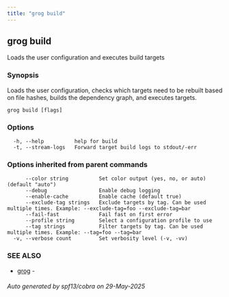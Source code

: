 ```yaml
---
title: "grog build"
---
```

## grog build

Loads the user configuration and executes build targets

### Synopsis

Loads the user configuration, checks which targets need to be rebuilt based on file hashes, builds the dependency graph, and executes targets.

```
grog build [flags]
```

### Options

```
  -h, --help          help for build
  -t, --stream-logs   Forward target build logs to stdout/-err
```

### Options inherited from parent commands

```
      --color string          Set color output (yes, no, or auto) (default "auto")
      --debug                 Enable debug logging
      --enable-cache          Enable cache (default true)
      --exclude-tag strings   Exclude targets by tag. Can be used multiple times. Example: --exclude-tag=foo --exclude-tag=bar
      --fail-fast             Fail fast on first error
      --profile string        Select a configuration profile to use
      --tag strings           Filter targets by tag. Can be used multiple times. Example: --tag=foo --tag=bar
  -v, --verbose count         Set verbosity level (-v, -vv)
```

### SEE ALSO

* [grog](/reference/cli/grog/)	 -

###### Auto generated by spf13/cobra on 29-May-2025
